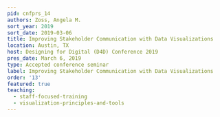 ```yaml
---
pid: cnfprs_14
authors: Zoss, Angela M.
sort_year: 2019
sort_date: 2019-03-06
title: Improving Stakeholder Communication with Data Visualizations
location: Austin, TX
host: Designing for Digital (D4D) Conference 2019
pres_date: March 6, 2019
type: Accepted conference seminar
label: Improving Stakeholder Communication with Data Visualizations
order: '13'
featured: true
teaching:
  - staff-focused-training
  - visualization-principles-and-tools
---
```


